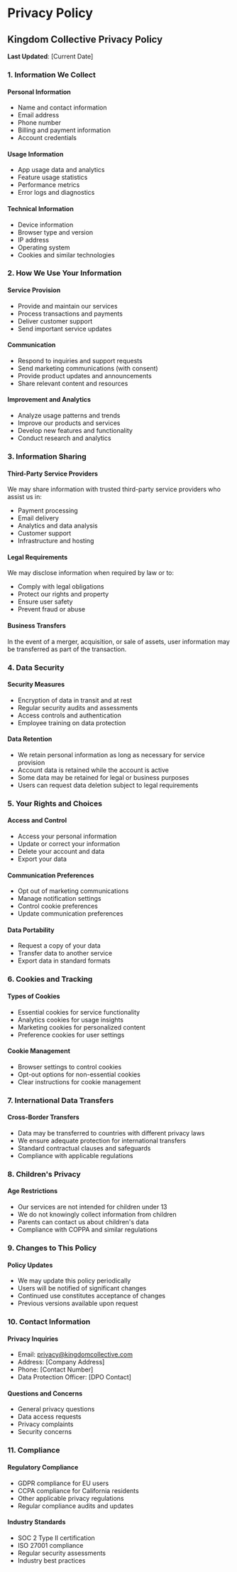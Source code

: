 # Privacy Policy

## Kingdom Collective Privacy Policy

**Last Updated**: [Current Date]

### 1. Information We Collect

#### Personal Information
- Name and contact information
- Email address
- Phone number
- Billing and payment information
- Account credentials

#### Usage Information
- App usage data and analytics
- Feature usage statistics
- Performance metrics
- Error logs and diagnostics

#### Technical Information
- Device information
- Browser type and version
- IP address
- Operating system
- Cookies and similar technologies

### 2. How We Use Your Information

#### Service Provision
- Provide and maintain our services
- Process transactions and payments
- Deliver customer support
- Send important service updates

#### Communication
- Respond to inquiries and support requests
- Send marketing communications (with consent)
- Provide product updates and announcements
- Share relevant content and resources

#### Improvement and Analytics
- Analyze usage patterns and trends
- Improve our products and services
- Develop new features and functionality
- Conduct research and analytics

### 3. Information Sharing

#### Third-Party Service Providers
We may share information with trusted third-party service providers who assist us in:
- Payment processing
- Email delivery
- Analytics and data analysis
- Customer support
- Infrastructure and hosting

#### Legal Requirements
We may disclose information when required by law or to:
- Comply with legal obligations
- Protect our rights and property
- Ensure user safety
- Prevent fraud or abuse

#### Business Transfers
In the event of a merger, acquisition, or sale of assets, user information may be transferred as part of the transaction.

### 4. Data Security

#### Security Measures
- Encryption of data in transit and at rest
- Regular security audits and assessments
- Access controls and authentication
- Employee training on data protection

#### Data Retention
- We retain personal information as long as necessary for service provision
- Account data is retained while the account is active
- Some data may be retained for legal or business purposes
- Users can request data deletion subject to legal requirements

### 5. Your Rights and Choices

#### Access and Control
- Access your personal information
- Update or correct your information
- Delete your account and data
- Export your data

#### Communication Preferences
- Opt out of marketing communications
- Manage notification settings
- Control cookie preferences
- Update communication preferences

#### Data Portability
- Request a copy of your data
- Transfer data to another service
- Export data in standard formats

### 6. Cookies and Tracking

#### Types of Cookies
- Essential cookies for service functionality
- Analytics cookies for usage insights
- Marketing cookies for personalized content
- Preference cookies for user settings

#### Cookie Management
- Browser settings to control cookies
- Opt-out options for non-essential cookies
- Clear instructions for cookie management

### 7. International Data Transfers

#### Cross-Border Transfers
- Data may be transferred to countries with different privacy laws
- We ensure adequate protection for international transfers
- Standard contractual clauses and safeguards
- Compliance with applicable regulations

### 8. Children's Privacy

#### Age Restrictions
- Our services are not intended for children under 13
- We do not knowingly collect information from children
- Parents can contact us about children's data
- Compliance with COPPA and similar regulations

### 9. Changes to This Policy

#### Policy Updates
- We may update this policy periodically
- Users will be notified of significant changes
- Continued use constitutes acceptance of changes
- Previous versions available upon request

### 10. Contact Information

#### Privacy Inquiries
- Email: privacy@kingdomcollective.com
- Address: [Company Address]
- Phone: [Contact Number]
- Data Protection Officer: [DPO Contact]

#### Questions and Concerns
- General privacy questions
- Data access requests
- Privacy complaints
- Security concerns

### 11. Compliance

#### Regulatory Compliance
- GDPR compliance for EU users
- CCPA compliance for California residents
- Other applicable privacy regulations
- Regular compliance audits and updates

#### Industry Standards
- SOC 2 Type II certification
- ISO 27001 compliance
- Regular security assessments
- Industry best practices
